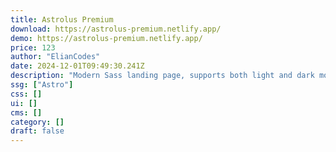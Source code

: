 ```yaml
---
title: Astrolus Premium
download: https://astrolus-premium.netlify.app/
demo: https://astrolus-premium.netlify.app/
price: 123
author: "ElianCodes"
date: 2024-12-01T09:49:30.241Z
description: "Modern Sass landing page, supports both light and dark mode, built with TailwindCSS."
ssg: ["Astro"]
css: []
ui: []
cms: []
category: []
draft: false
---
```

